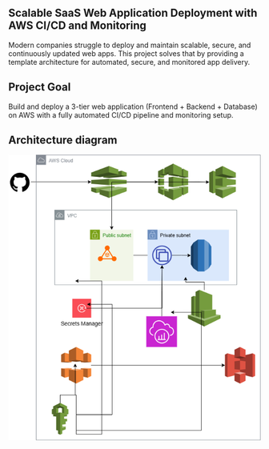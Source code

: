 ## Scalable SaaS Web Application Deployment with AWS CI/CD and Monitoring
Modern companies struggle to deploy and maintain scalable, secure, and continuously updated web apps. This project solves that by providing a template architecture for automated, secure, and monitored app delivery.
## Project Goal
Build and deploy a 3-tier web application (Frontend + Backend + Database) on AWS with a fully automated CI/CD pipeline and monitoring setup.
## Architecture diagram
![AWS Architecture](./docs/AWS-Saas-App-diagram.png)